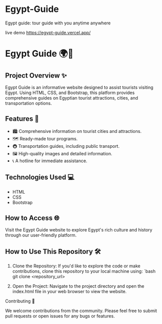 # Egypt-Guide
Egypt guide: tour guide with you anytime anywhere

live demo
https://egypt-guide.vercel.app/

# Egypt Guide 🌍🕌

## Project Overview ✨
Egypt Guide is an informative website designed to assist tourists visiting Egypt. Using HTML, CSS, and Bootstrap, this platform provides comprehensive guides on Egyptian tourist attractions, cities, and transportation options.

## Features 🚀
- 🏙️ Comprehensive information on tourist cities and attractions.
- 🗺️ Ready-made tour programs.
- 🚇 Transportation guides, including public transport.
- 🖼️ High-quality images and detailed information.
- 📞 A hotline for immediate assistance.

## Technologies Used 💻
- HTML
- CSS
- Bootstrap

## How to Access 🌐
Visit the Egypt Guide website to explore Egypt's rich culture and history through our user-friendly platform.

## How to Use This Repository 🛠️
1. Clone the Repository: If you'd like to explore the code or make contributions, clone this repository to your local machine using:
   `bash
   git clone <repository_url>

2. Open the Project: Navigate to the project directory and open the index.html file in your web browser to view the website.



Contributing 🤝

We welcome contributions from the community. Please feel free to submit pull requests or open issues for any bugs or features.
